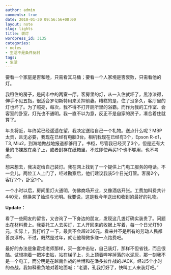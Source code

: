 ```yaml
---
author: admin
comments: true
date: 2010-01-30 09:56:56+00:00
layout: note
slug: lights
title: 装灯
wordpress_id: 3135
categories:
- notes
- 生活不是条件反射
tags:
- 生活
---
```


要看一个家庭是否和睦，只需看其马桶；要看一个人家境是否衰败，只需看他的灯。

我租住的房子，是闹市中的两室一厅。客房里的灯，从一入住就坏了，黑漆漆得，伸手不见五指，很适合罗切斯特用来关押前妻。糟糕的是，住了没多久，客厅里的灯也坏了。为了照亮，每次，我不得不打开厕所里的浴霸。而作为我的工作室、会客室的卧室，灯光也不通明。我一直不以为意，反正不是自家的房子，凑合着住就算了。

年关将近，年终奖已经遥遥在望，我决定送给自己一个礼物。送点什么呢？MBP太贵，且无必要，我现在已经有电脑3台。相机我现在已经有3个，Epson R-d1，T3, Miu2，到海地做战地报道都够用了。书柜，尽管我已经买了3个，但是还有大量的书裸放在桌子上，或者封存在纸箱里，不过即使再买1个也不够用，也不考虑。

想来想去，我决定给自己装灯。我在网上找到了一个提供上门电工服务的电话。不一会儿，两位工人上门了，经过勘察后，他们建议我装5个日光灯管。客房2个，客厅2个，卧室1个。

一个小时以后，房间里灯火通明，仿佛商场开业，又像酒店开张。工费加料费共计440元，但换来了灿烂与光明。我要说，这是我今年送出和收到的最好的礼物。

**Update：**

看了一些网友的留言，又咨询了一下身边的朋友，发现这几盏灯确实装贵了。问题出在材料费上。我委托工人去买灯，工人开回来的收据上写着，每一个日光灯50元，实际上，我打听了一下，最贵不会超过30元。看来并不是所有的劳动人民都善良淳朴。不过，既然是过年，就让他稍微多赚一点路费吧。

最好的办法是象霍炬老师那样，买一套冲击钻，自己装灯，那样不但省钱，而且很酷。试想抱着一把冲击钻，站在梯子上，头上顶着哗哗掉落的水泥灰，那一刻我不是一个电工，而分明是在越南作战的兰博和在潘多拉作战的JACK。经过5个小时的奋战，我如释重负地对着地面喊：“老婆，孔我打好了，快叫工人来装灯吧。”


